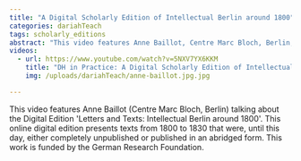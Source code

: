 ```yaml
---
title: "A Digital Scholarly Edition of Intellectual Berlin around 1800"
categories: dariahTeach
tags: scholarly_editions
abstract: "This video features Anne Baillot, Centre Marc Bloch, Berlin, talking about the Digital Edition 'Letters and Texts: Intellectual Berlin around 1800'."
videos:
  - url: https://www.youtube.com/watch?v=5NXV7YX6KKM
    title: "DH in Practice: A Digital Scholarly Edition of Intellectual Berlin around 1800"
    img: /uploads/dariahTeach/anne-baillot.jpg.jpg

---
```


This video features Anne Baillot (Centre Marc Bloch, Berlin) talking about the Digital Edition 'Letters and Texts: Intellectual Berlin around 1800'. This online digital edition presents texts from 1800 to 1830 that were, until this day, either completely unpublished or published in an abridged form. This work is funded by the German Research Foundation.
